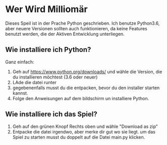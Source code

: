 # Wer Wird Milliomär  
Dieses Speil ist in der Prache Python geschrieben. Ich benutze Python3.6, aber neuere Versionen sollten auch funktionieren, da keine
Features benutzt werden, die der Aktiven Entwicklung unterliegen.  
## Wie installiere ich Python?
Ganz einfach:  
1. Geh auf https://www.python.org/downloads/ und wähle die Version, die du installieren möchtest (3.6 oder neuer)  
2. LAde die datei runter
3. gegebenenfalls musst du die entpacken, bevor du den installer starten kannst.
4. Folge den Anweisungen auf dem bildschirm un installiere Python.
## Wie installiere ich das Spiel?
1. Geh auf den grünen Knopf Rechts oben und wähle "Download as zip"
2. Entpacke die datei irgendwo, aber merke dir gut wo sie liegt. um das Spiel zu starten musst du doppelt auf die Datei main.py klicken.
